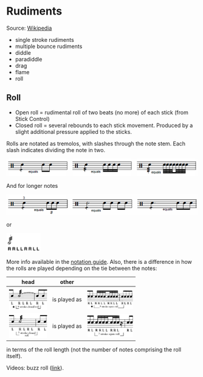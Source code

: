 # Rudiments

Source: [Wikipedia](https://en.wikipedia.org/wiki/Drum_rudiment)

* single stroke rudiments
* multiple bounce rudiments
* diddle
* paradiddle
* drag
* flame
* roll

## Roll

* Open roll = rudimental roll of two beats (no more) of each stick (from Stick Control)
* Closed roll = several rebounds to each stick movement. Produced by a slight additional pressure applied to the sticks.

Rolls are notated as tremolos, with slashes through the note stem. Each slash indicates dividing the note in two.

<img src="/_assets/img/quarter-note-rolls.png" width="650em" />

And for longer notes

<img src="/_assets/img/longer-note-rolls.png" width="650em" />

or

<img src="/_assets/img/6_double_stroke_open_roll.gif" width="90em" />

More info available in the [notation guide](http://web.mit.edu/merolish/Public/drums.pdf). Also, there is a difference in how the rolls are played depending on the tie between the notes:

| head                                                                  | other        |                                                                    |
| --------------------------------------------------------------------- | ------------ | ------------------------------------------------------------------ |
| <img src="/_assets/img/9-stroke-open-buzz-roll.png" width="100em" /> | is played as | <img src="/_assets/img/9-stroke-closed-roll.png" width="120em" /> |
| <img src="/_assets/img/7-stroke-open-buzz-roll.png" width="100em" /> | is played as | <img src="/_assets/img/7-stroke-closed-roll.png" width="120em" /> |

in terms of the roll length (not the number of notes comprising the roll itself).

Videos: buzz roll ([link](https://www.youtube.com/watch?v=kyiZMFSlK6Y)).